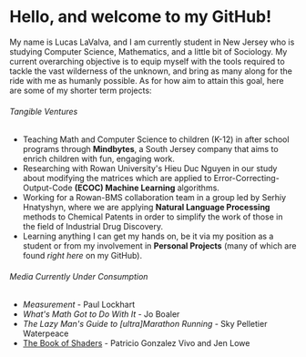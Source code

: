 # Hello, and welcome to my GitHub!

My name is Lucas LaValva, and I am currently student in New Jersey who is studying Computer Science, Mathematics, and a little bit of Sociology. My current overarching objective is to equip myself with the tools required to tackle the vast wilderness of the unknown, and bring as many along for the ride with me as humanly possible. As for how aim to attain this goal, here are some of my shorter term projects:

###### Tangible Ventures

- Teaching Math and Computer Science to children (K-12) in after school programs through **Mindbytes**, a South Jersey company that aims to enrich children with fun, engaging work.
- Researching with Rowan University's Hieu Duc Nguyen in our study about modifying the matrices which are applied to Error-Correcting-Output-Code **(ECOC) Machine Learning** algorithms.
- Working for a Rowan-BMS collaboration team in a group led by Serhiy Hnatyshyn, where we are applying **Natural Language Processing** methods to Chemical Patents in order to simplify the work of those in the field of Industrial Drug Discovery.
- Learning anything I can get my hands on, be it via my position as a student or from my involvement in **Personal Projects** (many of which are found *right here* on my GitHub).

###### Media Currently Under Consumption

- *Measurement* - Paul Lockhart
- *What's Math Got to Do With It* - Jo Boaler
- *The Lazy Man's Guide to [ultra]Marathon Running* - Sky Pelletier Waterpeace
- [The Book of Shaders](https://thebookofshaders.com/) - Patricio Gonzalez Vivo and Jen Lowe
